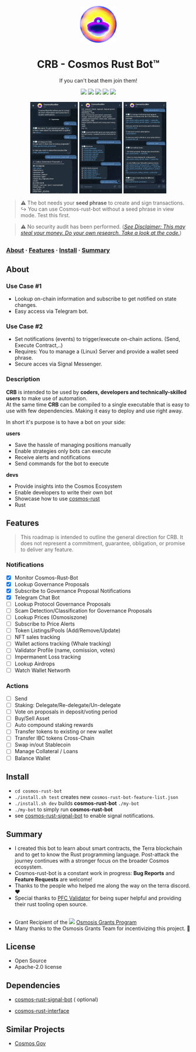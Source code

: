<div align="center">

  <img src="https://github.com/Philipp-Sc/media/blob/main/cosmos-rust-bot/cosmos-rust-bot-icon.png" height="100">
  <h1>CRB - Cosmos Rust Bot™</h1> 
  <p>If you can't beat them join them!</p> 
    <img src="https://img.shields.io/github/languages/top/Philipp-Sc/cosmos-rust-bot"> 
    <img src="https://img.shields.io/github/repo-size/Philipp-Sc/cosmos-rust-bot"> 
    <img src="https://img.shields.io/github/commit-activity/m/Philipp-Sc/cosmos-rust-bot"> 
    <img src="https://img.shields.io/github/license/Philipp-Sc/cosmos-rust-bot">
    <a href="https://twitter.com/cosmosrustbot"><img src="https://img.shields.io/twitter/follow/CosmosRustBot?style=social"></a>
  </div>
<br/>  
<div align="center">

  <img src="https://github.com/Philipp-Sc/media/blob/main/cosmos-rust-bot/cosmos_rust_bot_telegram_start.jpeg" height="250"> 
  <img src="https://github.com/Philipp-Sc/media/blob/main/cosmos-rust-bot/cosmos_rust_bot_telegram_shortcuts_new.jpeg" height="250"> 
  <img src="https://github.com/Philipp-Sc/media/blob/main/cosmos-rust-bot/cosmos_rust_bot_telegram_help_sub.jpeg" height="250">  
  </div>



> :warning: The bot needs your **seed phrase** to create and sign transactions.  
> :arrow_right_hook: You can use Cosmos-rust-bot without a seed phrase in view mode. Test this first.

> :warning: No security audit has been performed. (*[See Disclaimer: This may steal your money. Do your own research.
Take a look at the code.](https://github.com/Philipp-Sc/cosmos-rust-bot/blob/0ecae398c80192822090598947ba7c0ee5cba562/DISCLAIMER.txt)*)

##

### [About](#about) · [Features](#features) · [Install](#install) · [Summary](#summary)

## About

### Use Case #1

- Lookup on-chain information and subscribe to get notified on state changes.
- Easy access via Telegram bot.

### Use Case #2

- Set notifications (events) to trigger/execute on-chain actions. (Send, Execute Contract,..)
- Requires: You to manage a (Linux) Server and provide a wallet seed phrase.
- Secure acces via Signal Messenger.

### Description

**CRB** is intended to be used by **coders, developers and technically-skilled users** to make use of automation.    
At the same time **CRB** can be compiled to a single executable that is easy to use with few dependencies. Making it
easy to deploy and use right away.

In short it's purpose is to have a bot on your side:

**users**

- Save the hassle of managing positions manually
- Enable strategies only bots can execute
- Receive alerts and notifications
- Send commands for the bot to execute

**devs**

- Provide insights into the Cosmos Ecosystem
- Enable developers to write their own bot
- Showcase how to use [cosmos-rust](https://github.com/cosmos/cosmos-rust/)
- Rust

## Features
> This roadmap is intended to outline the general direction for CRB. It does not represent a commitment, guarantee, obligation, or promise to deliver any feature.

### Notifications
- [x] Monitor Cosmos-Rust-Bot
- [x] Lookup Governance Proposals
- [x] Subscribe to Governance Proposal Notifications
- [x] Telegram Chat Bot 
- [ ] Lookup Protocol Governance Proposals
- [ ] Scam Detection/Classification for Governance Proposals
- [ ] Lookup Prices (Osmosiszone)
- [ ] Subscribe to Price Alerts
- [ ] Token Listings/Pools (Add/Remove/Update)
- [ ] NFT sales tracking
- [ ] Wallet actions tracking (Whale tracking)
- [ ] Validator Profile (name, comission, votes)
- [ ] Impermanent Loss tracking
- [ ] Lookup Airdrops
- [ ] Watch Wallet Networth 

### Actions
- [ ] Send
- [ ] Staking: Delegate/Re-delegate/Un-delegate
- [ ] Vote on proposals in deposit/voting period
- [ ] Buy/Sell Asset
- [ ] Auto compound staking rewards
- [ ] Transfer tokens to existing or new wallet
- [ ] Transfer IBC tokens Cross-Chain
- [ ] Swap in/out Stablecoin
- [ ] Manage Collateral / Loans
- [ ] Balance Wallet

## Install

- `cd cosmos-rust-bot`
- `./install.sh test` creates new `cosmos-rust-bot-feature-list.json`
- `./install.sh dev` builds **cosmos-rust-bot** `./my-bot`
- `./my-bot` to simply run **cosmos-rust-bot**
- see [cosmos-rust-signal-bot](https://github.com/Philipp-Sc/cosmos-rust-bot/tree/development/packages/cosmos-rust-signal-bot) to enable signal notifications.

## Summary

- I created this bot to learn about smart contracts, the Terra blockchain and to get to know the Rust programming
  language. Post-attack the journey continues with a stronger focus on the broader Cosmos ecosystem.
- Cosmos-rust-bot is a constant work in progress: **Bug Reports** and **Feature Requests** are welcome!
- Thanks to the people who helped me along the way on the terra discord. :heart:
- Special thanks to [PFC Validator](https://pfc-validator.github.io/) for being super helpful and providing their rust
  tooling open source.

##

- Grant Recipient of
  the <img src="https://uploads-ssl.webflow.com/62aba8dc00fdd48273d4c874/62b327d14f4b5887c5a0c359_osmosis-logomark-white.svg" height="12"> [Osmosis Grants Program](https://grants.osmosis.zone/)
- Many thanks to the Osmosis Grants Team for incentivizing this project. :pray:

## License

- Open Source
- Apache-2.0 license

## Dependencies

- [cosmos-rust-signal-bot](https://github.com/Philipp-Sc/cosmos-rust-bot/tree/development/packages/cosmos-rust-signal-bot) (
  optional)

- [cosmos-rust-interface](https://github.com/Philipp-Sc/cosmos-rust-interface)

## Similar Projects
- [Cosmos Gov](https://github.com/shifty11/cosmos-gov)
